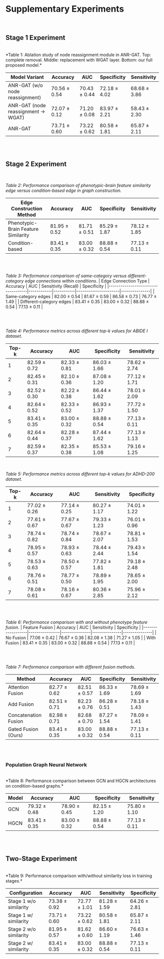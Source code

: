 # Supplementary Experiments
<br>

## Stage 1 Experiment
<br>
*Table 1: Ablation study of node reassignment module in ANR-GAT. Top: complete removal. Middle: replacement with WGAT layer. Bottom: our full proposed model.*

| Model Variant                     | Accuracy       | AUC           | Specificity   | Sensitivity   |
|-----------------------------------|----------------|---------------|---------------|---------------|
| ANR-GAT (w/o node reassignment)   | 70.56 ± 0.54   | 70.43 ± 0.44  | 72.18 ± 4.02  | 68.68 ± 3.86  |
| ANR-GAT (node reassignment → WGAT) | 72.07 ± 0.12   | 71.20 ± 0.08  | 83.97 ± 2.21  | 58.43 ± 2.30  |
| ANR-GAT                       | 73.71 ± 0.60 | 73.22 ± 0.62 | 80.58 ± 1.81 | 65.87 ± 2.11  |

<br>
<br>

## Stage 2 Experiment

<br>

*Table 2: Performance comparison of phenotypic-brain feature similarity edge versus condition-based edge in graph construction.*

| Edge Construction Method              | Accuracy       | AUC           | Specificity   | Sensitivity   |
|----------------------------------------|----------------|---------------|---------------|---------------|
| Phenotypic-Brain Feature Similarity    | 81.95 ± 0.52   | 81.71 ± 0.51  | 85.29 ± 1.87  | 78.12 ± 1.85  |
| Condition-based                    | 83.41 ± 0.35   | 83.00 ± 0.32  | 88.88 ± 0.54  | 77.13 ± 0.11  |


<br>
<br>

*Table 3: Performance comparison of same-category versus different-category edge connections within conditions.*
| Edge Connection Type               | Accuracy   | AUC       | Sensitivity (Recall) | Specificity   |
|------------------------------------|------------|-----------|----------------------|---------------|
| Same-category edges               | 82.00 ± 0.54 | 81.67 ± 0.59 | 86.58 ± 0.73        | 76.77 ± 1.49  |
| Different-category edges          |  83.41 ± 0.35   | 83.00 ± 0.32  | 88.88 ± 0.54  | 77.13 ± 0.11  |


<br>
<br>


*Table 4: Performance metrics across different top-k values for ABIDE I dataset.*

| Top-k | Accuracy       | AUC           | Specificity   | Sensitivity   |
|-------|----------------|---------------|---------------|---------------|
| 1     | 82.59 ± 0.72   | 82.33 ± 0.81  | 86.03 ± 1.66  | 78.62 ± 2.74  |
| 2     | 82.45 ± 0.31   | 82.10 ± 0.36  | 87.08 ± 1.20  | 77.12 ± 1.71  |
| 3     | 82.52 ± 0.30   | 82.22 ± 0.38  | 86.44 ± 1.62  | 78.01 ± 2.09  |
| 4     | 82.64 ± 0.52   | 82.33 ± 0.52  | 86.93 ± 1.37  | 77.72 ± 1.50  |
| 5     | 83.41 ± 0.35   | 83.00 ± 0.32  | 88.88 ± 0.54  | 77.13 ± 0.11  |
| 6     | 82.64 ± 0.44   | 82.28 ± 0.37  | 87.44 ± 1.62  | 77.13 ± 1.13  |
| 7     | 82.59 ± 0.37   | 82.35 ± 0.38  | 85.53 ± 1.08  | 79.16 ± 1.25  |

<br>

*Table 5: Performance metrics across different top-k values for ADHD-200 dataset.*

| Top-k | Accuracy       | AUC           | Sensitivity   | Specificity   |
|-------|----------------|---------------|---------------|---------------|
| 1     | 77.02 ± 0.26   | 77.14 ± 0.25  | 80.27 ± 1.17  | 74.01 ± 1.22  |
| 2     | 77.61 ± 0.67   | 77.67 ± 0.67  | 79.33 ± 1.23  | 76.01 ± 0.96  |
| 3     | 78.74 ± 0.82   | 78.74 ± 0.84  | 78.67 ± 2.07  | 78.81 ± 1.53  |
| 4     | 78.95 ± 0.57   | 78.93 ± 0.63  | 78.44 ± 2.44  | 79.43 ± 1.54  |
| 5     | 78.53 ± 0.63   | 78.50 ± 0.57  | 77.82 ± 1.81  | 79.18 ± 2.48  |
| 6     | 78.76 ± 0.51   | 78.77 ± 0.50  | 78.89 ± 1.95  | 78.65 ± 2.00  |
| 7     | 78.08 ± 0.61   | 78.16 ± 0.67  | 80.36 ± 2.85  | 75.96 ± 2.12  |


<br>
<br>



*Table 6: Performance comparison with and without phenotype feature fusion.*
| Feature Fusion    | Accuracy       | AUC           | Sensitivity   | Specificity   |
|------------------|----------------|---------------|---------------|---------------|
| No Fusion        | 77.06 ± 0.42   | 76.67 ± 0.36  | 82.08 ± 1.38  | 71.27 ± 1.05  |
| With Fusion      | 83.41 ± 0.35   | 83.00 ± 0.32  | 88.88 ± 0.54  | 77.13 ± 0.11  |

<br>
<br>

*Table 7: Performance comparison with different fusion methods.*


| Method               | Accuracy     | AUC          | Specificity  | Sensitivity  |
| -------------------- | ------------ | ------------ | ------------ | ------------ |
| Attention Fusion     | 82.77 ± 0.62 | 82.51 ± 0.57 | 86.33 ± 1.69 | 78.69 ± 1.69 |
| Add Fusion           | 82.51 ± 0.71 | 82.23 ± 0.76 | 86.28 ± 0.51 | 78.18 ± 1.43 |
| Concatenation Fusion | 82.98 ± 0.71 | 82.68 ± 0.70 | 87.27 ± 1.54 | 78.09 ± 1.41 |
| Gated Fusion (Ours)  | 83.41 ± 0.35   | 83.00 ± 0.32  | 88.88 ± 0.54  | 77.13 ± 0.11  |

<br>
<br>


### Population Graph Neural Network
<br>
*Table 8: Performance comparison between GCN and HGCN architectures on condition-based graphs.*

| Model | Accuracy       | AUC           | Specificity   | Sensitivity   |
|-------|----------------|---------------|---------------|---------------|
| GCN   | 79.32 ± 0.48   | 78.90 ± 0.45  | 82.15 ± 1.20  | 75.80 ± 1.10  |
| HGCN  | 83.41 ± 0.35   | 83.00 ± 0.32  | 88.88 ± 0.54  | 77.13 ± 0.11  |

<br>
<br>

## Two-Stage Experiment
<br>
*Table 9: Performance comparison with/without similarity loss in training stages.*

| Configuration          | Accuracy   | AUC       | Sensitivity | Specificity   |
|------------------------|------------|-----------|-------------|---------------|
| Stage 1 w/o similarity | 73.38 ± 0.92 | 72.77 ± 1.01 | 81.28 ± 1.59 | 64.26 ± 2.81  |
| Stage 1 w/ similarity  | 73.71 ± 0.60 | 73.22 ± 0.62 | 80.58 ± 1.81 | 65.87 ± 2.11  |
| Stage 2 w/o similarity | 81.95 ± 0.57 | 81.62 ± 0.60 | 86.60 ± 1.19 | 76.63 ± 1.46  |
| Stage 2 w/ similarity  | 83.41 ± 0.35   | 83.00 ± 0.32  | 88.88 ± 0.54  | 77.13 ± 0.11  |


